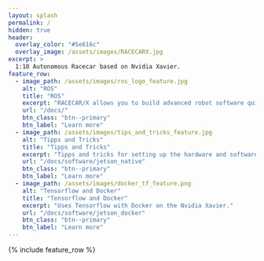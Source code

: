 ```yaml
---
layout: splash
permalink: /
hidden: true
header:
  overlay_color: "#5e616c"
  overlay_image: /assets/images/RACECARX.jpg
excerpt: >
  1:10 Autonomous Racecar based on Nvidia Xavier.
feature_row:
  - image_path: /assets/images/ros_logo_feature.jpg
    alt: "ROS"
    title: "ROS"
    excerpt: "RACECAR/X allows you to build advanced robot software quickly by harnessing the many tools and libraries built into ROS."
    url: "/docs/"
    btn_class: "btn--primary"
    btn_label: "Learn more"
  - image_path: /assets/images/tips_and_tricks_feature.jpg
    alt: "Tipps and Tricks"
    title: "Tipps and Tricks"
    excerpt: "Tipps and tricks for setting up the hardware and software platform."
    url: "/docs/software/jetson_native"
    btn_class: "btn--primary"
    btn_label: "Learn more"
  - image_path: /assets/images/docker_tf_feature.png
    alt: "Tensorflow and Docker"
    title: "Tensorflow and Docker"
    excerpt: "Uses Tensorflow with Docker on the Nvidia Xavier."
    url: "/docs/software/jetson_docker"
    btn_class: "btn--primary"
    btn_label: "Learn more"      
---
```


{% include feature_row %}
